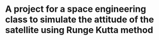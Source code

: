 # A project for a space engineering class to simulate the attitude of the satellite using Runge Kutta method
